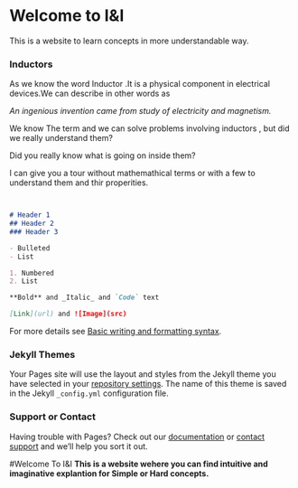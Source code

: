 # Welcome to I&I

This is a website to learn concepts in more understandable way.



### Inductors 

As we know the word Inductor .It is a physical component in electrical devices.We can describe in other words as

_An ingenious invention came from study of electricity and magnetism._

We know The term and we can solve problems involving inductors , but did we really understand them?

Did  you really know what is going on inside them?

I can give you a tour without mathemathical terms or with a few to understand them and thir properities.

```markdown


# Header 1
## Header 2
### Header 3

- Bulleted
- List

1. Numbered
2. List

**Bold** and _Italic_ and `Code` text

[Link](url) and ![Image](src)
```

For more details see [Basic writing and formatting syntax](https://docs.github.com/en/github/writing-on-github/getting-started-with-writing-and-formatting-on-github/basic-writing-and-formatting-syntax).

### Jekyll Themes

Your Pages site will use the layout and styles from the Jekyll theme you have selected in your [repository settings](https://github.com/alpha-karthik/alpha-karthik.github.io/settings/pages). The name of this theme is saved in the Jekyll `_config.yml` configuration file.

### Support or Contact

Having trouble with Pages? Check out our [documentation](https://docs.github.com/categories/github-pages-basics/) or [contact support](https://support.github.com/contact) and we’ll help you sort it out.

#Welcome To I&I
**This is a website wehere you can find intuitive and imaginative explantion for Simple or Hard concepts.**


